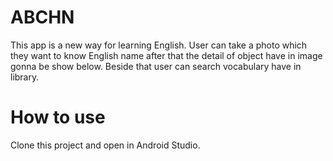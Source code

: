 # ABCHN
This app is a new way for learning English. User can take a photo which they want to know English name after that the detail of object have in image gonna be show below. Beside that user can search vocabulary have in library.
# How to use
Clone this project and open in Android Studio.
